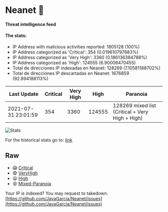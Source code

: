 # Neanet :hocho:
#### Threat intelligence feed
#### The stats:

- IP Address with malicious activities reported: 1805128 (100%)
- IP Address categorized as 'Critical':  354 (0.019610797683%)
- IP Address categorized as 'Very High':  3360 (0.186136384788%)
- IP Address categorized as 'High':  124555 (6.90006470455)
- Total de direcciones IP indexadas en Neanet:  128269 (7.10581188702%)
- Total de direcciones IP descartadas en Neanet:  1676859 (92.894188113%)

| Last Update | Critical | Very High | High | Paranoia |
| --- | --- | --- | --- | --- |
| 2021-07-31 23:01:59 | 354 | 3360 | 124555 | 128269 mixed list (Critical + Very High + High)|

![Stats](https://docs.google.com/spreadsheets/d/e/2PACX-1vSnaNMIXVabIpDJjufMlzH7poXnshF3mgd8Is1g9ytUEzVsP5my4Trn8f-xkoLLQ38xpL3HtmUexLo6/pubchart?oid=501124687&format=image)

For the historical stats go to: [link](/stats.csv)
## Raw
- :scream: [Critical](https://raw.githubusercontent.com/JavaGarcia/Neanet/master/blacklists/neanet_critical.txt)
- :fearful: [VeryHigh](https://raw.githubusercontent.com/JavaGarcia/Neanet/master/blacklists/neanet_veryHigh.txtt)
- :frowning: [High](https://raw.githubusercontent.com/JavaGarcia/Neanet/master/blacklists/neanet_high.txt)
- :dizzy_face: [Mixed-Paranoia](https://raw.githubusercontent.com/JavaGarcia/Neanet/master/blacklists/neanet_all.txt)


Your IP is indexed? You may request to takedown. [https://github.com/JavaGarcia/Neanet/issues](https://github.com/JavaGarcia/Neanet/issues)






















































































































































































































































































































































































































































































































































































































































































































































































































































































































































































































































































































































































































































































































































































































































































































































































































































































































































































































































































































































































































































































































































































































































































































































































































































































































































































































































































































































































































































































































































































































































































































































































































































































































































































































































































































































































































































































































































































































































































































































































































































































































































































































































































































































































































































































































































































































































































































































































































































































































































































































































































































































































































































































































































































































































































































































































































































































































































































































































































































































































































































































































































































































































































































































































































































































































































































































































































































































































































































































































































































































































































































































































































































































































































































































































































































































































































































































































































































































































































































































































































































































































